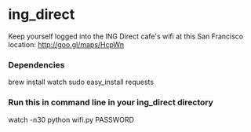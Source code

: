 ing_direct
==========

Keep yourself logged into the ING Direct cafe's wifi at this San Francisco location: http://goo.gl/maps/HcpWn

### Dependencies
brew install watch
sudo easy_install requests

### Run this in command line in your ing_direct directory 
watch -n30 python wifi.py PASSWORD

